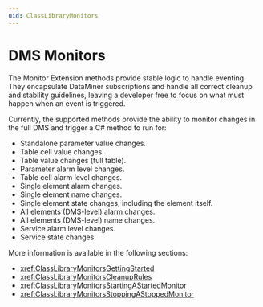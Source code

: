```yaml
---
uid: ClassLibraryMonitors
---
```


# DMS Monitors

The Monitor Extension methods provide stable logic to handle eventing. They encapsulate DataMiner subscriptions and handle all correct cleanup and stability guidelines, leaving a developer free to focus on what must happen when an event is triggered.

Currently, the supported methods provide the ability to monitor changes in the full DMS and trigger a C# method to run for:

- Standalone parameter value changes.
- Table cell value changes.
- Table value changes (full table).
- Parameter alarm level changes.
- Table cell alarm level changes.
- Single element alarm changes.
- Single element name changes.
- Single element state changes, including the element itself.<!-- RN 33097 -->
- All elements (DMS-level) alarm changes.
- All elements (DMS-level) name changes.
- Service alarm level changes.
- Service state changes.

More information is available in the following sections:

- <xref:ClassLibraryMonitorsGettingStarted>
- <xref:ClassLibraryMonitorsCleanupRules>
- <xref:ClassLibraryMonitorsStartingAStartedMonitor>
- <xref:ClassLibraryMonitorsStoppingAStoppedMonitor>
